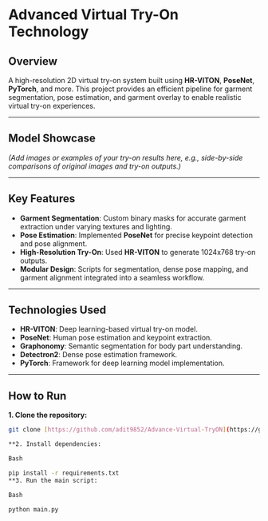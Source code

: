 # Advanced Virtual Try-On Technology

## **Overview**
A high-resolution 2D virtual try-on system built using **HR-VITON**, **PoseNet**, **PyTorch**, and more. This project provides an efficient pipeline for garment segmentation, pose estimation, and garment overlay to enable realistic virtual try-on experiences.

---

## **Model Showcase**
*(Add images or examples of your try-on results here, e.g., side-by-side comparisons of original images and try-on outputs.)*

---

## **Key Features**
- **Garment Segmentation**: Custom binary masks for accurate garment extraction under varying textures and lighting.
- **Pose Estimation**: Implemented **PoseNet** for precise keypoint detection and pose alignment.
- **High-Resolution Try-On**: Used **HR-VITON** to generate 1024x768 try-on outputs.
- **Modular Design**: Scripts for segmentation, dense pose mapping, and garment alignment integrated into a seamless workflow.

---

## **Technologies Used**
- **HR-VITON**: Deep learning-based virtual try-on model.
- **PoseNet**: Human pose estimation and keypoint extraction.
- **Graphonomy**: Semantic segmentation for body part understanding.
- **Detectron2**: Dense pose estimation framework.
- **PyTorch**: Framework for deep learning model implementation.

---



## How to Run

**1. Clone the repository:**

```bash
git clone [https://github.com/adit9852/Advance-Virtual-TryON](https://github.com/adit9852/Advance-Virtual-TryON)

**2. Install dependencies:

Bash

pip install -r requirements.txt
**3. Run the main script:

Bash

python main.py

